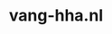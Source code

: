 ---
layout: post
title:  "vang-hha.nl"
internal_url:  "/dutchgov/vang-hha.nl.html"
categories: dutchgov
---